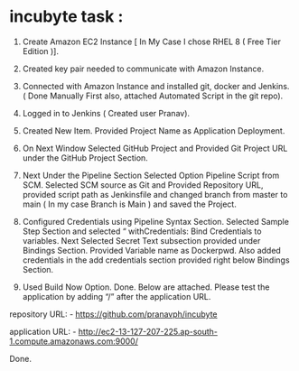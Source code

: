 # incubyte task :


1) Create Amazon EC2 Instance [ In My Case I chose RHEL 8 ( Free Tier Edition )].

2) Created key pair needed to communicate with Amazon Instance.

3) Connected with Amazon Instance and installed git, docker and Jenkins. ( Done Manually First also, attached Automated Script in the git repo). 

4) Logged in to Jenkins ( Created user Pranav).

5) Created New Item. Provided Project Name as Application Deployment.

6) On Next Window Selected GitHub Project and Provided Git Project URL under the GitHub Project Section.

7) Next Under the Pipeline Section Selected Option Pipeline Script from SCM. Selected SCM source as Git and Provided Repository URL, provided script path as Jenkinsfile and changed branch from master to main ( In my case Branch is Main ) and saved the Project.

8) Configured Credentials using Pipeline Syntax Section. Selected Sample Step Section and selected 
 “ withCredentials: Bind Credentials to variables. Next Selected Secret Text subsection provided under Bindings Section. Provided Variable name as Dockerpwd. Also added credentials in the add credentials section provided right below Bindings Section.

9) Used Build Now Option. Done. Below are attached. Please test the application by adding “/<Your-Name>” after the application URL.


repository URL: - https://github.com/pranavph/incubyte
 
 
application URL: - http://ec2-13-127-207-225.ap-south-1.compute.amazonaws.com:9000/
  
 Done.
